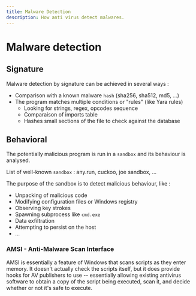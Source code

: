 ```yaml
---
title: Malware Detection
description: How anti virus detect malwares.
---
```


# Malware detection

## Signature

Malware detection by signature can be achieved in several ways :

- Comparison with a known malware `hash` (sha256, sha512, md5, ...)
- The program matches multiple conditions or "rules" (like Yara rules)
    - Looking for strings, regex, opcodes sequence
    - Comparaison of imports table
    - Hashes small sections of the file to check against the database

## Behavioral

The potentially malicious program is run in a `sandbox` and its behaviour is analysed.

List of well-known `sandbox` : any.run, cuckoo, joe sandbox, ...

The purpose of the sandbox is to detect malicious behaviour, like :

- Unpacking of malicious code
- Modifying configuration files or Windows registry
- Observing key strokes
- Spawning subprocess like `cmd.exe`
- Data exfiltration
- Attempting to persist on the host
- ...

### AMSI - Anti-Malware Scan Interface

AMSI is essentially a feature of Windows that scans scripts as they enter memory. It doesn't actually check the scripts itself, but it does provide hooks for AV publishers to use -- essentially allowing existing antivirus software to obtain a copy of the script being executed, scan it, and decide whether or not it's safe to execute.